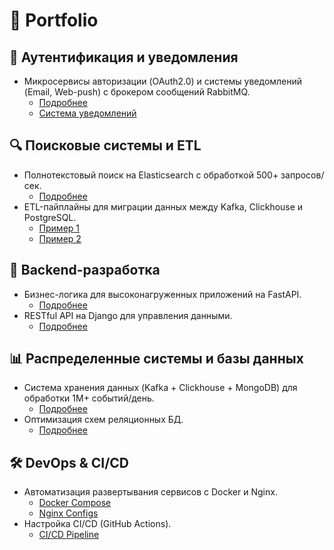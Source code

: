 # 📂 Portfolio

## 🔐 Аутентификация и уведомления
- Микросервисы авторизации (OAuth2.0) и системы уведомлений (Email, Web-push) с брокером сообщений RabbitMQ.
  - [Подробнее](https://github.com/brivazz/Auth/tree/main/auth_api)
  - [Система уведомлений](https://github.com/brivazz/notifications/tree/main/components)

## 🔍 Поисковые системы и ETL
- Полнотекстовый поиск на Elasticsearch с обработкой 500+ запросов/сек.
  - [Подробнее](https://github.com/brivazz/Async_API/tree/main/async_api/src/db/elastic)
- ETL-пайплайны для миграции данных между Kafka, Clickhouse и PostgreSQL.
  - [Пример 1](https://github.com/brivazz/ugc_sprint_1/tree/main/kafka_to_clickhouse/src/etl)
  - [Пример 2](https://github.com/brivazz/new_admin_panel_sprint_3/tree/main/etl/postgres_to_es)

## 🚀 Backend-разработка
- Бизнес-логика для высоконагруженных приложений на FastAPI.
  - [Подробнее](https://github.com/brivazz/Async_API/tree/main/async_api/src)
- RESTful API на Django для управления данными.
  - [Подробнее](https://github.com/brivazz/new_admin_panel_sprint_2/blob/main/django_api/app/movies/api/v1/views.py)

## 📊 Распределенные системы и базы данных
- Система хранения данных (Kafka + Clickhouse + MongoDB) для обработки 1M+ событий/день.
  - [Подробнее](https://github.com/brivazz/ugc_sprint_1/tree/main)
- Оптимизация схем реляционных БД.
  - [Подробнее](https://github.com/brivazz/new_admin_panel_sprint_1/blob/main/schema_design/movies_database.ddl)

## 🛠 DevOps & CI/CD
- Автоматизация развертывания сервисов с Docker и Nginx.
  - [Docker Compose](https://github.com/brivazz/ugc_sprint_2/blob/main/docker-compose.yml)
  - [Nginx Configs](https://github.com/brivazz/ugc_sprint_2/tree/main/nginx)
- Настройка CI/CD (GitHub Actions).
  - [CI/CD Pipeline](https://github.com/brivazz/ugc_sprint_2/blob/main/.github/workflows/code-checker.yml)
